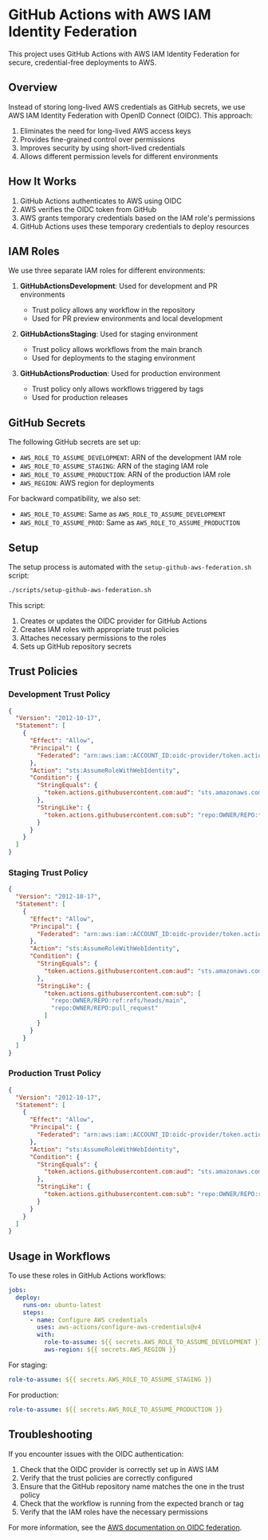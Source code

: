 # GitHub Actions with AWS IAM Identity Federation

This project uses GitHub Actions with AWS IAM Identity Federation for secure, credential-free deployments to AWS.

## Overview

Instead of storing long-lived AWS credentials as GitHub secrets, we use AWS IAM Identity Federation with OpenID Connect (OIDC). This approach:

1. Eliminates the need for long-lived AWS access keys
2. Provides fine-grained control over permissions
3. Improves security by using short-lived credentials
4. Allows different permission levels for different environments

## How It Works

1. GitHub Actions authenticates to AWS using OIDC
2. AWS verifies the OIDC token from GitHub
3. AWS grants temporary credentials based on the IAM role's permissions
4. GitHub Actions uses these temporary credentials to deploy resources

## IAM Roles

We use three separate IAM roles for different environments:

1. **GitHubActionsDevelopment**: Used for development and PR environments
   - Trust policy allows any workflow in the repository
   - Used for PR preview environments and local development

2. **GitHubActionsStaging**: Used for staging environment
   - Trust policy allows workflows from the main branch
   - Used for deployments to the staging environment

3. **GitHubActionsProduction**: Used for production environment
   - Trust policy only allows workflows triggered by tags
   - Used for production releases

## GitHub Secrets

The following GitHub secrets are set up:

- `AWS_ROLE_TO_ASSUME_DEVELOPMENT`: ARN of the development IAM role
- `AWS_ROLE_TO_ASSUME_STAGING`: ARN of the staging IAM role
- `AWS_ROLE_TO_ASSUME_PRODUCTION`: ARN of the production IAM role
- `AWS_REGION`: AWS region for deployments

For backward compatibility, we also set:
- `AWS_ROLE_TO_ASSUME`: Same as `AWS_ROLE_TO_ASSUME_DEVELOPMENT`
- `AWS_ROLE_TO_ASSUME_PROD`: Same as `AWS_ROLE_TO_ASSUME_PRODUCTION`

## Setup

The setup process is automated with the `setup-github-aws-federation.sh` script:

```bash
./scripts/setup-github-aws-federation.sh
```

This script:

1. Creates or updates the OIDC provider for GitHub Actions
2. Creates IAM roles with appropriate trust policies
3. Attaches necessary permissions to the roles
4. Sets up GitHub repository secrets

## Trust Policies

### Development Trust Policy

```json
{
  "Version": "2012-10-17",
  "Statement": [
    {
      "Effect": "Allow",
      "Principal": {
        "Federated": "arn:aws:iam::ACCOUNT_ID:oidc-provider/token.actions.githubusercontent.com"
      },
      "Action": "sts:AssumeRoleWithWebIdentity",
      "Condition": {
        "StringEquals": {
          "token.actions.githubusercontent.com:aud": "sts.amazonaws.com"
        },
        "StringLike": {
          "token.actions.githubusercontent.com:sub": "repo:OWNER/REPO:*"
        }
      }
    }
  ]
}
```

### Staging Trust Policy

```json
{
  "Version": "2012-10-17",
  "Statement": [
    {
      "Effect": "Allow",
      "Principal": {
        "Federated": "arn:aws:iam::ACCOUNT_ID:oidc-provider/token.actions.githubusercontent.com"
      },
      "Action": "sts:AssumeRoleWithWebIdentity",
      "Condition": {
        "StringEquals": {
          "token.actions.githubusercontent.com:aud": "sts.amazonaws.com"
        },
        "StringLike": {
          "token.actions.githubusercontent.com:sub": [
            "repo:OWNER/REPO:ref:refs/heads/main",
            "repo:OWNER/REPO:pull_request"
          ]
        }
      }
    }
  ]
}
```

### Production Trust Policy

```json
{
  "Version": "2012-10-17",
  "Statement": [
    {
      "Effect": "Allow",
      "Principal": {
        "Federated": "arn:aws:iam::ACCOUNT_ID:oidc-provider/token.actions.githubusercontent.com"
      },
      "Action": "sts:AssumeRoleWithWebIdentity",
      "Condition": {
        "StringEquals": {
          "token.actions.githubusercontent.com:aud": "sts.amazonaws.com"
        },
        "StringLike": {
          "token.actions.githubusercontent.com:sub": "repo:OWNER/REPO:ref:refs/tags/*"
        }
      }
    }
  ]
}
```

## Usage in Workflows

To use these roles in GitHub Actions workflows:

```yaml
jobs:
  deploy:
    runs-on: ubuntu-latest
    steps:
      - name: Configure AWS credentials
        uses: aws-actions/configure-aws-credentials@v4
        with:
          role-to-assume: ${{ secrets.AWS_ROLE_TO_ASSUME_DEVELOPMENT }}
          aws-region: ${{ secrets.AWS_REGION }}
```

For staging:

```yaml
role-to-assume: ${{ secrets.AWS_ROLE_TO_ASSUME_STAGING }}
```

For production:

```yaml
role-to-assume: ${{ secrets.AWS_ROLE_TO_ASSUME_PRODUCTION }}
```

## Troubleshooting

If you encounter issues with the OIDC authentication:

1. Check that the OIDC provider is correctly set up in AWS IAM
2. Verify that the trust policies are correctly configured
3. Ensure that the GitHub repository name matches the one in the trust policy
4. Check that the workflow is running from the expected branch or tag
5. Verify that the IAM roles have the necessary permissions

For more information, see the [AWS documentation on OIDC federation](https://docs.aws.amazon.com/IAM/latest/UserGuide/id_roles_providers_create_oidc.html).
